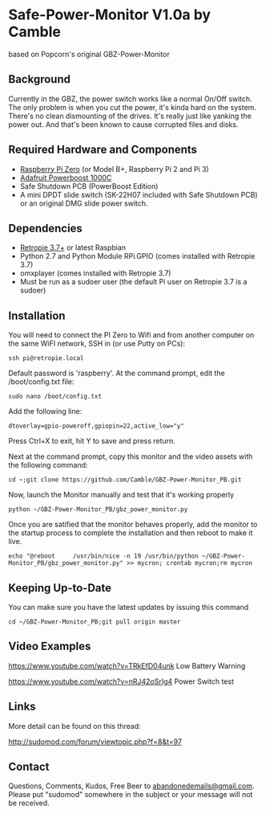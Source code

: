 # Safe-Power-Monitor V1.0a by Camble
based on Popcorn's original GBZ-Power-Monitor

Background
----------
Currently in the GBZ, the power switch works like a normal On/Off switch. The only problem is when you cut the power, it's kinda hard on the system. There's no clean dismounting of the drives. It's really just like yanking the power out. And that's been known to cause corrupted files and disks.


Required Hardware and Components
--------------------------------
- [Raspberry Pi Zero](https://www.raspberrypi.org/products/pi-zero/) (or Model B+, Raspberry Pi 2 and Pi 3)
- [Adafruit Powerboost 1000C](https://learn.adafruit.com/adafruit-powerboost-1000c-load-share-usb-charge-boost/overview)
- Safe Shutdown PCB (PowerBoost Edition)
- A mini DPDT slide switch (SK-22H07 included with Safe Shutdown PCB) or an original DMG slide power switch.

Dependencies
-----------
- [Retropie 3.7+](retropie.org.uk) or latest Raspbian
- Python 2.7 and Python Module RPi.GPIO (comes installed with Retropie 3.7)
- omxplayer (comes installed with Retropie 3.7)
- Must be run as a sudoer user (the default Pi user on Retropie 3.7 is a sudoer)

Installation
-----------

You will need to connect the PI Zero to Wifi and from another computer on the same WiFI network, SSH in (or use Putty on PCs):

```
ssh pi@retropie.local
```

Default password is 'raspberry'. At the command prompt, edit the /boot/config.txt file:

```
sudo nano /boot/config.txt
```

Add the following line:

```
dtoverlay=gpio-poweroff,gpiopin=22,active_low="y"
```

Press Ctrl+X to exit, hit Y to save and press return.

Next at the command prompt, copy this monitor and the video assets with the following command:

```
cd ~;git clone https://github.com/Camble/GBZ-Power-Monitor_PB.git
```

Now, launch the Monitor manually and test that it's working properly
```
python ~/GBZ-Power-Monitor_PB/gbz_power_monitor.py
```

Once you are satified that the monitor behaves properly, add the monitor to the startup process to complete the installation and then reboot to make it live.

```
echo "@reboot     /usr/bin/nice -n 19 /usr/bin/python ~/GBZ-Power-Monitor_PB/gbz_power_monitor.py" >> mycron; crontab mycron;rm mycron
```

Keeping Up-to-Date
------------------
You can make sure you have the latest updates by issuing this command

```
cd ~/GBZ-Power-Monitor_PB;git pull origin master
```

Video Examples
--------------
https://www.youtube.com/watch?v=TRkEfD04unk
Low Battery Warning

https://www.youtube.com/watch?v=nRJ42oSrIg4
Power Switch test

Links
-----
More detail can be found on this thread:

http://sudomod.com/forum/viewtopic.php?f=8&t=97

Contact
-------
Questions, Comments, Kudos, Free Beer to abandonedemails@gmail.com. Please put "sudomod" somewhere in the subject or your message will not be received.
